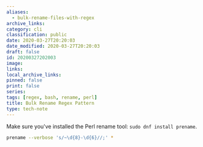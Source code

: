 ```yaml
---
aliases:
  - bulk-rename-files-with-regex
archive_links: 
category: cli
classification: public
date: 2020-03-27T20:20:03
date_modified: 2020-03-27T20:20:03
draft: false
id: 20200327202003
image: 
links: 
local_archive_links: 
pinned: false
print: false
series: 
tags: [regex, bash, rename, perl]
title: Bulk Rename Regex Pattern
type: tech-note
---
```


Make sure you've installed the Perl rename tool: `sudo dnf install prename`.

```sh
prename --verbose 's/~\d{8}-\d{6}//;' *
```